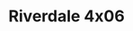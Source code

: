 ---
layout: episodio
title: "Riverdale 4x06"
url_serie_padre: 'riverdale-temporada-4'
category: 'series'
capitulo: 'yes'
anio: '2019'
prev: 'capitulo-5'
proximo: 'capitulo-7'
sandbox: allow-same-origin allow-forms
idioma: 'Subtitulado'
reproductor: 'fembed'
calidad: 'Full HD'
subtitulo: 'si'
archivo: 'riverdale4x05.vtt'
reproductores: ["https://tutumeme.net/embed/player.php?u=bXQ3ajJOaW1wcFRGcEs2VW5XRGExTlRPMytmUnc3bHVwcWhoenVIUjI5SHF5TlNwc0taaG1jN2gwZHZSNTlIRHVhV2tZWitkNUtDVDNOL1ZvYW1rYjJSbW9aK2g","https://player.openplay.vip/player.php?id=NDI2OQ&sub=https://sub.cuevana2.io/vtt-sub/sub7/Riverdale.406.vtt","https://api.cuevana3.io/rr/gd.php?h=ek5lbm9xYWNrS0xJMVp5b21KREk0dFBLbjVkaHhkRGdrOG1jbnBpUnhhS1ZwYUJtbUsrbDJxNnVaNVJydDdUTHhiZHBacWJab3V2YWw1ZDlwc2EyMTdLU3FadVkyUT09", "https://api.cuevana3.io/olpremium/gd.php?file=ek5lbm9xYWNrS0xNejZabVlkSFIyTkxQb3BPWDB0UFkwY3lvbjJIRjBPQ1QwNStUck1mVG9kVExvM0djeHA3VnFybXRscUdvMWRXNHRZbU1lYXVUeDg2cGpKVmp4cXpBejYxcGs0cktsOEtyc2EyVm9jNjAxTkN0bllkbDFyUEgwYTJCZjNtcms4cW92WjkrcmJ6TjFkMmNxWVNIckxiWHE2MWxmM3ZLa3MyNHRHaUplc1dUeWRLNW5KYUl2TlRFbHN1Q2ZXUEtsdFhRcFo2Sm5zcVN3THZHYklLRWlNbmYxOG1ZYjZ6SDFBPT0"]
tags:
- Drama
---